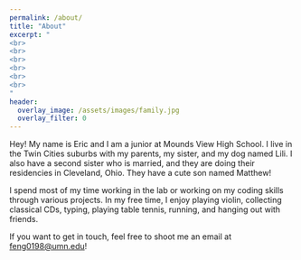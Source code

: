 ```yaml
---
permalink: /about/
title: "About"
excerpt: "
<br>
<br>
<br>
<br>
<br>
<br>
"
header:
  overlay_image: /assets/images/family.jpg
  overlay_filter: 0
---
```

Hey! My name is Eric and I am a junior at Mounds View High School. I live in the Twin Cities suburbs with my parents, my sister, and my dog named Lili. I also have a second sister who is married, and they are doing their residencies in Cleveland, Ohio. They have a cute son named Matthew!

I spend most of my time working in the lab or working on my coding skills through various projects. In my free time, I enjoy playing violin, collecting classical CDs, typing, playing table tennis, running, and hanging out with friends.

If you want to get in touch, feel free to shoot me an email at [feng0198@umn.edu](mailto:feng0198@umn.edu)!
